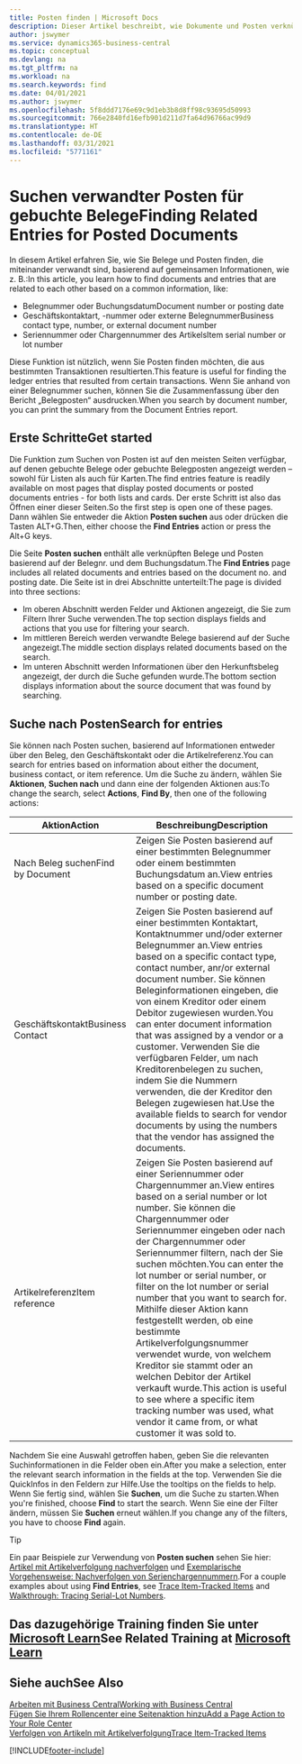 ```yaml
---
title: Posten finden | Microsoft Docs
description: Dieser Artikel beschreibt, wie Dokumente und Posten verknüpft sind
author: jswymer
ms.service: dynamics365-business-central
ms.topic: conceptual
ms.devlang: na
ms.tgt_pltfrm: na
ms.workload: na
ms.search.keywords: find
ms.date: 04/01/2021
ms.author: jswymer
ms.openlocfilehash: 5f8ddd7176e69c9d1eb3b8d8ff98c93695d50993
ms.sourcegitcommit: 766e2840fd16efb901d211d7fa64d96766ac99d9
ms.translationtype: HT
ms.contentlocale: de-DE
ms.lasthandoff: 03/31/2021
ms.locfileid: "5771161"
---
```

# <a name="finding-related-entries-for-posted-documents"></a><span data-ttu-id="22dad-103">Suchen verwandter Posten für gebuchte Belege</span><span class="sxs-lookup"><span data-stu-id="22dad-103">Finding Related Entries for Posted Documents</span></span> 

<span data-ttu-id="22dad-104">In diesem Artikel erfahren Sie, wie Sie Belege und Posten finden, die miteinander verwandt sind, basierend auf gemeinsamen Informationen, wie z. B.:</span><span class="sxs-lookup"><span data-stu-id="22dad-104">In this article, you learn how to find documents and entries that are related to each other based on a common information, like:</span></span>

- <span data-ttu-id="22dad-105">Belegnummer oder Buchungsdatum</span><span class="sxs-lookup"><span data-stu-id="22dad-105">Document number or posting date</span></span>
- <span data-ttu-id="22dad-106">Geschäftskontaktart, -nummer oder externe Belegnummer</span><span class="sxs-lookup"><span data-stu-id="22dad-106">Business contact type, number, or external document number</span></span>
- <span data-ttu-id="22dad-107">Seriennummer oder Chargennummer des Artikels</span><span class="sxs-lookup"><span data-stu-id="22dad-107">Item serial number or lot number</span></span>

<span data-ttu-id="22dad-108">Diese Funktion ist nützlich, wenn Sie Posten finden möchten, die aus bestimmten Transaktionen resultierten.</span><span class="sxs-lookup"><span data-stu-id="22dad-108">This feature is useful for finding the ledger entries that resulted from certain transactions.</span></span> <span data-ttu-id="22dad-109">Wenn Sie anhand von einer Belegnummer suchen, können Sie die Zusammenfassung über den Bericht „Belegposten“ ausdrucken.</span><span class="sxs-lookup"><span data-stu-id="22dad-109">When you search by document number, you can print the summary from the Document Entries report.</span></span>

## <a name="get-started"></a><span data-ttu-id="22dad-110">Erste Schritte</span><span class="sxs-lookup"><span data-stu-id="22dad-110">Get started</span></span>

<span data-ttu-id="22dad-111">Die Funktion zum Suchen von Posten ist auf den meisten Seiten verfügbar, auf denen gebuchte Belege oder gebuchte Belegposten angezeigt werden – sowohl für Listen als auch für Karten.</span><span class="sxs-lookup"><span data-stu-id="22dad-111">The find entries feature is readily available on most pages that display posted documents or posted documents entries - for both lists and cards.</span></span> <span data-ttu-id="22dad-112">Der erste Schritt ist also das Öffnen einer dieser Seiten.</span><span class="sxs-lookup"><span data-stu-id="22dad-112">So the first step is open one of these pages.</span></span> <span data-ttu-id="22dad-113">Dann wählen Sie entweder die Aktion **Posten suchen** aus oder drücken die Tasten ALT+G.</span><span class="sxs-lookup"><span data-stu-id="22dad-113">Then, either choose the **Find Entries** action or press the Alt+G keys.</span></span>

<span data-ttu-id="22dad-114">Die Seite **Posten suchen** enthält alle verknüpften Belege und Posten basierend auf der Belegnr. und dem Buchungsdatum.</span><span class="sxs-lookup"><span data-stu-id="22dad-114">The **Find Entries** page  includes all related documents and entries based on the document no. and posting date.</span></span> <span data-ttu-id="22dad-115">Die Seite ist in drei Abschnitte unterteilt:</span><span class="sxs-lookup"><span data-stu-id="22dad-115">The page is divided into three sections:</span></span>

- <span data-ttu-id="22dad-116">Im oberen Abschnitt werden Felder und Aktionen angezeigt, die Sie zum Filtern Ihrer Suche verwenden.</span><span class="sxs-lookup"><span data-stu-id="22dad-116">The top section displays fields and actions that you use for filtering your search.</span></span>
- <span data-ttu-id="22dad-117">Im mittleren Bereich werden verwandte Belege basierend auf der Suche angezeigt.</span><span class="sxs-lookup"><span data-stu-id="22dad-117">The middle section displays related documents based on the search.</span></span>
- <span data-ttu-id="22dad-118">Im unteren Abschnitt werden Informationen über den Herkunftsbeleg angezeigt, der durch die Suche gefunden wurde.</span><span class="sxs-lookup"><span data-stu-id="22dad-118">The bottom section displays information about the source document that was found by searching.</span></span>


<!--
 There are two ways to open this page:

- Choose the ![Lightbulb that opens the Tell Me feature](media/ui-search/search_small.png "Tell me what you want to do") icon, enter **Find Entries**, and then choose the related link.

    With this way, the **Find Entries** page might be empty, and you'll have to start searching for entries from scratch.
    
- Open a page that displays posted documents or posted documents entries, either a list or a card. Then, locate and select the **Find Entries** action.

    With this way, the **Find Entries**, page will include all related documents and entries based on the document no. and posting date.


    > [!TIP]
    > If you are on a page that has the **Find Entries** action, press crtl+G to open the **Find Entries** page directly. 
-->

## <a name="search-for-entries"></a><span data-ttu-id="22dad-119">Suche nach Posten</span><span class="sxs-lookup"><span data-stu-id="22dad-119">Search for entries</span></span>

<span data-ttu-id="22dad-120">Sie können nach Posten suchen, basierend auf Informationen entweder über den Beleg, den Geschäftskontakt oder die Artikelreferenz.</span><span class="sxs-lookup"><span data-stu-id="22dad-120">You can search for entries based on information about either the document, business contact, or item reference.</span></span> <span data-ttu-id="22dad-121">Um die Suche zu ändern, wählen Sie **Aktionen**, **Suchen nach** und dann eine der folgenden Aktionen aus:</span><span class="sxs-lookup"><span data-stu-id="22dad-121">To change the search, select **Actions**, **Find By**, then one of the following actions:</span></span>

|<span data-ttu-id="22dad-122">Aktion</span><span class="sxs-lookup"><span data-stu-id="22dad-122">Action</span></span>|<span data-ttu-id="22dad-123">Beschreibung</span><span class="sxs-lookup"><span data-stu-id="22dad-123">Description</span></span>|
|------|-----------|
|<span data-ttu-id="22dad-124">Nach Beleg suchen</span><span class="sxs-lookup"><span data-stu-id="22dad-124">Find by Document</span></span>|<span data-ttu-id="22dad-125">Zeigen Sie Posten basierend auf einer bestimmten Belegnummer oder einem bestimmten Buchungsdatum an.</span><span class="sxs-lookup"><span data-stu-id="22dad-125">View entries based on a specific document number or posting date.</span></span>|
|<span data-ttu-id="22dad-126">Geschäftskontakt</span><span class="sxs-lookup"><span data-stu-id="22dad-126">Business Contact</span></span> |<span data-ttu-id="22dad-127">Zeigen Sie Posten basierend auf einer bestimmten Kontaktart, Kontaktnummer und/oder externer Belegnummer an.</span><span class="sxs-lookup"><span data-stu-id="22dad-127">View entries based on a specific contact type, contact number, anr/or external document number.</span></span> <span data-ttu-id="22dad-128">Sie können Beleginformationen eingeben, die von einem Kreditor oder einem Debitor zugewiesen wurden.</span><span class="sxs-lookup"><span data-stu-id="22dad-128">You can enter document information that was assigned by a vendor or a customer.</span></span> <span data-ttu-id="22dad-129">Verwenden Sie die verfügbaren Felder, um nach Kreditorenbelegen zu suchen, indem Sie die Nummern verwenden, die der Kreditor den Belegen zugewiesen hat.</span><span class="sxs-lookup"><span data-stu-id="22dad-129">Use the available fields to search for vendor documents by using the numbers that the vendor has assigned the documents.</span></span>|
|<span data-ttu-id="22dad-130">Artikelreferenz</span><span class="sxs-lookup"><span data-stu-id="22dad-130">Item reference</span></span>|<span data-ttu-id="22dad-131">Zeigen Sie Posten basierend auf einer Seriennummer oder Chargennummer an.</span><span class="sxs-lookup"><span data-stu-id="22dad-131">View entires based on a serial number or lot number.</span></span> <span data-ttu-id="22dad-132">Sie können die Chargennummer oder Seriennummer eingeben oder nach der Chargennummer oder Seriennummer filtern, nach der Sie suchen möchten.</span><span class="sxs-lookup"><span data-stu-id="22dad-132">You can enter the lot number or serial number, or filter on the lot number or serial number that you want to search for.</span></span> <span data-ttu-id="22dad-133">Mithilfe dieser Aktion kann festgestellt werden, ob eine bestimmte Artikelverfolgungsnummer verwendet wurde, von welchem Kreditor sie stammt oder an welchen Debitor der Artikel verkauft wurde.</span><span class="sxs-lookup"><span data-stu-id="22dad-133">This action is useful to see where a specific item tracking number was used, what vendor it came from, or what customer it was sold to.</span></span>|

<span data-ttu-id="22dad-134">Nachdem Sie eine Auswahl getroffen haben, geben Sie die relevanten Suchinformationen in die Felder oben ein.</span><span class="sxs-lookup"><span data-stu-id="22dad-134">After you make a selection, enter the relevant search information in the fields at the top.</span></span> <span data-ttu-id="22dad-135">Verwenden Sie die QuickInfos in den Feldern zur Hilfe.</span><span class="sxs-lookup"><span data-stu-id="22dad-135">Use the tooltips on the fields to help.</span></span> <span data-ttu-id="22dad-136">Wenn Sie fertig sind, wählen Sie **Suchen**, um die Suche zu starten.</span><span class="sxs-lookup"><span data-stu-id="22dad-136">When you're finished, choose **Find** to start the search.</span></span> <span data-ttu-id="22dad-137">Wenn Sie eine der Filter ändern, müssen Sie **Suchen** erneut wählen.</span><span class="sxs-lookup"><span data-stu-id="22dad-137">If you change any of the filters, you have to choose **Find** again.</span></span>

> [!TIP]
> <span data-ttu-id="22dad-138">Ein paar Beispiele zur Verwendung von **Posten suchen** sehen Sie hier: [Artikel mit Artikelverfolgung nachverfolgen](inventory-how-to-trace-item-tracked-items.md) und [Exemplarische Vorgehensweise: Nachverfolgen von Serienchargennummern](walkthrough-tracing-serial-lot-numbers.md).</span><span class="sxs-lookup"><span data-stu-id="22dad-138">For a couple examples about using **Find Entries**, see [Trace Item-Tracked Items](inventory-how-to-trace-item-tracked-items.md) and [Walkthrough: Tracing Serial-Lot Numbers](walkthrough-tracing-serial-lot-numbers.md).</span></span>

## <a name="see-related-training-at-microsoft-learn"></a><span data-ttu-id="22dad-139">Das dazugehörige Training finden Sie unter [Microsoft Learn](/learn/modules/user-interface-dynamics-365-business-central/index)</span><span class="sxs-lookup"><span data-stu-id="22dad-139">See Related Training at [Microsoft Learn](/learn/modules/user-interface-dynamics-365-business-central/index)</span></span>

## <a name="see-also"></a><span data-ttu-id="22dad-140">Siehe auch</span><span class="sxs-lookup"><span data-stu-id="22dad-140">See Also</span></span>

[<span data-ttu-id="22dad-141">Arbeiten mit Business Central</span><span class="sxs-lookup"><span data-stu-id="22dad-141">Working with Business Central</span></span>](ui-work-product.md)  
[<span data-ttu-id="22dad-142">Fügen Sie Ihrem Rollencenter eine Seitenaktion hinzu</span><span class="sxs-lookup"><span data-stu-id="22dad-142">Add a Page Action to Your Role Center</span></span>](ui-bookmarks.md)  
[<span data-ttu-id="22dad-143">Verfolgen von Artikeln mit Artikelverfolgung</span><span class="sxs-lookup"><span data-stu-id="22dad-143">Trace Item-Tracked Items</span></span>](inventory-how-to-trace-item-tracked-items.md)  


[!INCLUDE[footer-include](includes/footer-banner.md)]